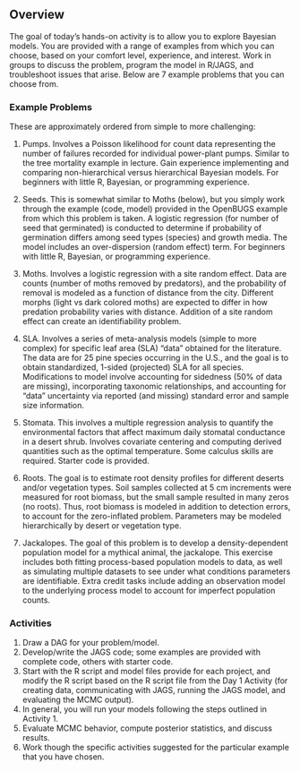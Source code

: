 ## Overview 
The goal of today’s hands-on activity is to allow you to explore Bayesian models. You are provided with a range of examples from which you can choose, based on your comfort level, experience, and interest. Work in groups to discuss the problem, program the model in R/JAGS, and troubleshoot issues that arise. Below are 7 example problems that you can choose from. 

### Example Problems
These are approximately ordered from simple to more challenging:

1. Pumps. Involves a Poisson likelihood for count data representing the number of failures recorded for individual power-plant pumps. Similar to the tree mortality example in lecture. Gain experience implementing and comparing non-hierarchical versus hierarchical Bayesian models. For beginners with little R, Bayesian, or programming experience.

2. Seeds. This is somewhat similar to Moths (below), but you simply work through the example (code, model) provided in the OpenBUGS example from which this problem is taken. A logistic regression (for number of seed that germinated) is conducted to determine if probability of germination differs among seed types (species) and growth media. The model includes an over-dispersion (random effect) term. For beginners with little R, Bayesian, or programming experience.

3. Moths. Involves a logistic regression with a site random effect. Data are counts (number of moths removed by predators), and the probability of removal is modeled as a function of distance from the city. Different morphs (light vs dark colored moths) are expected to differ in how predation probability varies with distance. Addition of a site random effect can create an identifiability problem.

4. SLA. Involves a series of meta-analysis models (simple to more complex) for specific leaf area (SLA) “data” obtained for the literature. The data are for 25 pine species occurring in the U.S., and the goal is to obtain standardized, 1-sided (projected) SLA for all species. Modifications to model involve accounting for sidedness (50% of data are missing), incorporating taxonomic relationships, and accounting for “data” uncertainty via reported (and missing) standard error and sample size information.

5. Stomata. This involves a multiple regression analysis to quantify the environmental factors that affect maximum daily stomatal conductance in a desert shrub. Involves covariate centering and computing derived quantities such as the optimal temperature. Some calculus skills are required. Starter code is provided.

6. Roots. The goal is to estimate root density profiles for different deserts and/or vegetation types. Soil samples collected at 5 cm increments were measured for root biomass, but the small sample resulted in many zeros (no roots). Thus, root biomass is modeled in addition to detection errors, to account for the zero-inflated problem. Parameters may be modeled hierarchically by desert or vegetation type.

7. Jackalopes. The goal of this problem is to develop a density-dependent population model for a mythical animal, the jackalope. This exercise includes both fitting process-based population models to data, as well as simulating multiple datasets to see under what conditions parameters are identifiable. Extra credit tasks include adding an observation model to the underlying process model to account for imperfect population counts. 


### Activities
1. Draw a DAG for your problem/model.
2. Develop/write the JAGS code; some examples are provided with complete code, others with starter code.
3. Start with the R script and model files provide for each project, and modify the R script based on the R script file from the Day 1 Activity (for creating data, communicating with JAGS, running the JAGS model, and evaluating the MCMC output).
4. In general, you will run your models following the steps outlined in Activity 1.
5. Evaluate MCMC behavior, compute posterior statistics, and discuss results.
6. Work though the specific activities suggested for the particular example that you have chosen.

